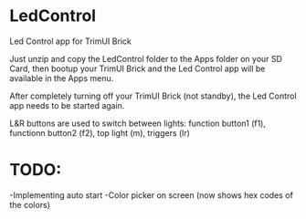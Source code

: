 # LedControl
Led Control app for TrimUI Brick
   
Just unzip and copy the LedControl folder to the Apps folder on your SD Card, then bootup your TrimUI Brick and the Led Control app will be available in the Apps menu.
   
After completely turning off your TrimUI Brick (not standby), the Led Control app needs to be started again. 
   
L&R buttons are used to switch between lights: function button1 (f1), functionn button2 (f2), top light (m), triggers (lr)
   
# TODO:
-Implementing auto start
-Color picker on screen (now shows hex codes of the colors)

